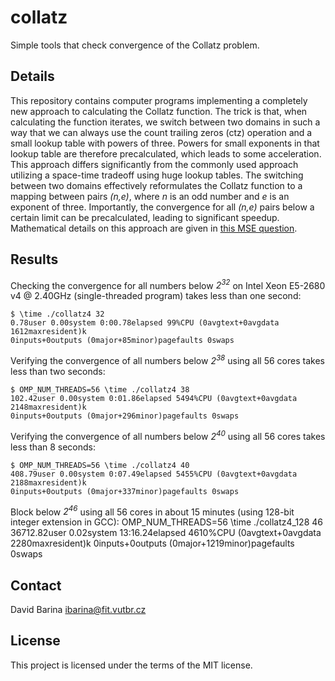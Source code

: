 # collatz
Simple tools that check convergence of the Collatz problem.

## Details

This repository contains computer programs implementing a completely new approach to calculating the Collatz function.
The trick is that, when calculating the function iterates, we switch between two domains in such a way that we can always use the count trailing zeros (ctz) operation and a small lookup table with powers of three.
Powers for small exponents in that lookup table are therefore precalculated, which leads to some acceleration.
This approach differs significantly from the commonly used approach utilizing a space-time tradeoff using huge lookup tables.
The switching between two domains effectively reformulates the Collatz function to a mapping between pairs *(n,e)*, where *n* is an odd number and *e* is an exponent of three.
Importantly, the convergence for all *(n,e)* pairs below a certain limit can be precalculated, leading to significant speedup.
Mathematical details on this approach are given in [this MSE question]( https://math.stackexchange.com/questions/3311547/alternative-formulation-of-the-collatz-problem).

## Results

Checking the convergence for all numbers below *2<sup>32</sup>* on Intel Xeon E5-2680 v4 @ 2.40GHz (single-threaded program) takes less than one second:

    $ \time ./collatz4 32
    0.78user 0.00system 0:00.78elapsed 99%CPU (0avgtext+0avgdata 1612maxresident)k
    0inputs+0outputs (0major+85minor)pagefaults 0swaps

Verifying the convergence of all numbers below *2<sup>38</sup>* using all 56 cores takes less than two seconds:

    $ OMP_NUM_THREADS=56 \time ./collatz4 38
    102.42user 0.00system 0:01.86elapsed 5494%CPU (0avgtext+0avgdata 2148maxresident)k
    0inputs+0outputs (0major+296minor)pagefaults 0swaps

Verifying the convergence of all numbers below *2<sup>40</sup>* using all 56 cores takes less than 8 seconds:

    $ OMP_NUM_THREADS=56 \time ./collatz4 40
    408.79user 0.00system 0:07.49elapsed 5455%CPU (0avgtext+0avgdata 2188maxresident)k
    0inputs+0outputs (0major+337minor)pagefaults 0swaps

Block below *2<sup>46</sup>* using all 56 cores in about 15 minutes (using 128-bit integer extension in GCC):
    OMP_NUM_THREADS=56 \time ./collatz4_128 46
    36712.82user 0.02system 13:16.24elapsed 4610%CPU (0avgtext+0avgdata 2280maxresident)k
    0inputs+0outputs (0major+1219minor)pagefaults 0swaps

## Contact
David Barina <ibarina@fit.vutbr.cz>

## License
This project is licensed under the terms of the MIT license.
